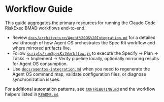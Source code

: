 # Workflow Guide

This guide aggregates the primary resources for running the Claude Code RiskExec BMAD workflows end-to-end.

- Review [`docs/architecture/Agent%20OS%20Integration.md`](docs/architecture/Agent%20OS%20Integration.md) for a detailed walkthrough of how Agent OS orchestrates the Spec Kit workflow and where mirrored artifacts live.
- Follow [`scripts/runSpecKitWorkflow.js`](scripts/runSpecKitWorkflow.js) to execute the Specify → Plan → Tasks → Implement → Verify pipeline locally, optionally mirroring results for Agent OS consumption.
- Use [`docs/agentos-integration.md`](docs/agentos-integration.md) when you need to regenerate the Agent OS command map, validate configuration files, or diagnose synchronization issues.

For additional automation patterns, see [`CONTRIBUTING.md`](CONTRIBUTING.md#-bmad-phase-workflow) and the workflow helpers listed in [`README.md`](README.md#-spec-kit-phase-automation).
